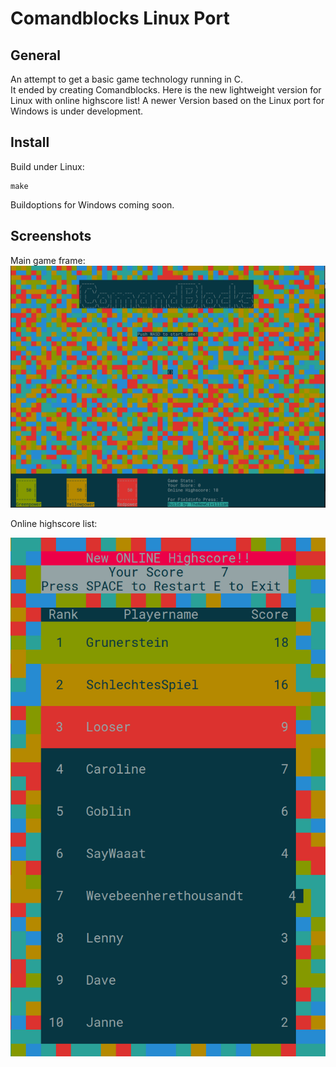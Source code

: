 # Comandblocks Linux Port #

General
-------
An attempt to get a basic game technology running in C.  
It ended by creating Comandblocks.
Here is the new lightweight version for Linux with online highscore list!
A newer Version based on the Linux port for Windows is under development.

Install
-------
Build under Linux:

```
make
```
Buildoptions for Windows coming soon.


Screenshots
-----------
Main game frame:
![01](img/01.png)

Online highscore list:

![02](img/02.png)
